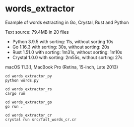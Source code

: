 # words_extractor

Example of words extracting in Go, Crystal, Rust and Python

Text source: 79.4MB in 20 files

- Python 3.9.5 with sorting: 11s, without sorting 10s
- Go 1.16.3 with sorting: 30s, without sorting: 20s
- Rust 1.51.0 with sorting: 1m31s, without sorting: 1m10s
- Crystal 1.0.0 with sorting: 2m55s, without sorting: 27s

macOS 11.3.1, MacBook Pro (Retina, 15-inch, Late 2013)

```
cd words_extractor_py
python words.py

cd words_extractor_rs
cargo run

cd words_extractor_go
go run .

cd words_extractor_cr
crystal run src/fast_words_cr.cr
```
